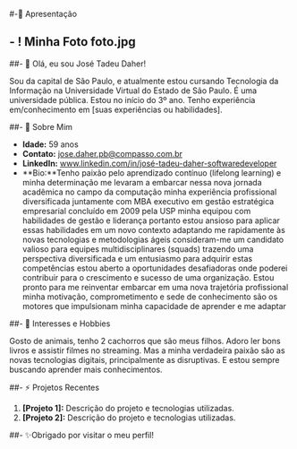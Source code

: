 #-🌱 Apresentação

## - ! Minha Foto foto.jpg


##- 👋 Olá, eu sou José Tadeu Daher!

Sou da capital de São Paulo, e atualmente estou cursando Tecnologia da Informação na Universidade Virtual do Estado de São Paulo. É uma universidade pública. Estou no início do 3º ano. Tenho experiência em/conhecimento em [suas experiências ou habilidades].

##- 👀 Sobre Mim

- **Idade:** 59 anos
- **Contato:** jose.daher.pb@compasso.com.br
- **LinkedIn:** www.linkedin.com/in/josé-tadeu-daher-softwaredeveloper
- **Bio:**Tenho paixão pelo aprendizado contínuo (lifelong learning) e minha determinação me levaram a embarcar nessa nova jornada acadêmica no campo da computação minha experiência profissional diversificada juntamente com MBA executivo em gestão estratégica empresarial concluído em 2009 pela USP minha equipou com habilidades de gestão e liderança
 portanto estou ansioso para aplicar essas habilidades em um novo contexto adaptando me rapidamente às novas tecnologias e metodologias ágeis consideram-me um candidato valioso para equipes multidisciplinares (squads) trazendo uma perspectiva diversificada e um entusiasmo para adquirir estas competências 
estou aberto a oportunidades desafiadoras onde poderei contribuir para o crescimento e sucesso de uma organização. Estou pronto para me reinventar embarcar em uma nova trajetória profissional minha motivação, comprometimento   e sede de conhecimento são os motores que impulsionam minha capacidade de aprender e me adaptar 


##- 💞️ Interesses e Hobbies

Gosto de animais, tenho 2 cachorros que são meus filhos. Adoro ler bons livros e assistir filmes no streaming. Mas a minha verdadeira paixão são as novas tecnologias digitais, principalmente as disruptivas. E estou sempre buscando aprender mais conhecimentos.

##- ⚡ Projetos Recentes

1. **[Projeto 1]:** Descrição do projeto e tecnologias utilizadas.
2. **[Projeto 2]:** Descrição do projeto e tecnologias utilizadas.

##- ✨Obrigado por visitar o meu perfil!
